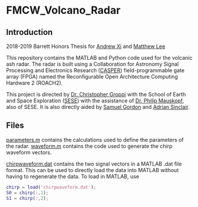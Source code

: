 # FMCW_Volcano_Radar
## Introduction
2018-2019 Barrett Honors Thesis for [Andrew Xi](andrew.xi@asu.edu) and [Matthew Lee](matthewlee@asu.edu)

This repository contains the MATLAB and Python code used for the volcanic ash radar. The radar is built using a
Collaboration for Astronomy Signal Processing and Electronics Research ([CASPER](https://casper.berkeley.edu/wiki/Main_Page)) field-programmable gate array
(FPGA) named the Reconfigurable Open Architecture Computing Hardware 2 (ROACH2).

This project is directed by [Dr. Christopher Groppi](cgroppi@asu.edu) with the School of Earth and Space Exploration ([SESE](https://sese.asu.edu/)) with the assistance of [Dr. Philip Mauskopf](philip.mauskopf@asu.edu), also of SESE. It is also directly aided by [Samuel Gordon](sbg2133@gmail.com) and [Adrian Sinclair](aksincla@asu.edu).

## Files
[parameters.m](https://github.com/powerfulmandrew/FMCW_Volcano_Radar/blob/master/parameters.m) contains the calculations used to define the parameters of the radar.
[waveform.m](waveform.m) contains the code used to generate the chirp waveform vectors.

[chirpwaveform.dat](https://github.com/powerfulmandrew/FMCW_Volcano_Radar/blob/master/chirpwaveform.dat) contains the two signal vectors in a MATLAB .dat file format. This can be used to directly load the data into MATLAB without having to regenerate the data. To load in MATLAB, use

```matlab
chirp = load('chirpwaveform.dat');
S0 = chirp(:,1);
S1 = chirp(:,2);
```
